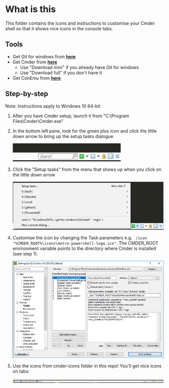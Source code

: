 # What is this

This folder contains the icons and instructions to customise your Cmder shell so that it shows nice icons in the console tabs.

## Tools

- Get Git for windows from **[here](https://git-for-windows.github.io/)**
- Get Cmder from **[here](http://cmder.net/)**
  - Use "Download mini" if you already have Git for windows
  - Use "Download full" if you don't have it
- Get ConEmu from **[here](http://conemu.github.io/)**

## Step-by-step

Note: Instructions apply to Windows 10 64-bit

1. After you have Cmder setup, launch it from "C:\Program Files\Cmder\Cmder.exe"
2. In the bottom left pane, look for the green plus icon and click the little down arrow to bring up the setup tasks dialogue

    ![screen-shot](/images/cmder-customise.PNG)
3. Click the "Setup tasks" from the menu that shows up when you click on the little down arrow

    ![screen-shot-2](/images/cmder-customise-2.PNG)
4. Customise the icon by changing the Task parameters e.g. ` /icon "%CMDER_ROOT%\icons\metro-powershell-logo.ico"`. The CMDER_ROOT environment variable points to the directory where Cmder is installed (see step 1).

    ![screen-shot-3](/images/cmder-customise-3.PNG)
5. Use the icons from cmder-icons folder in this repo! You'll get nice icons on tabs:

    ![screen-shot-4](/images/cmder-customise-4.PNG)
